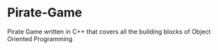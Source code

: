 # Pirate-Game
Pirate Game written in C++ that covers all the building blocks of Object Oriented Programming
